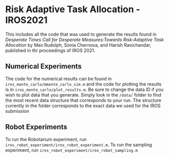 # Risk Adaptive Task Allocation - IROS2021

This includes all the code that was used to generate the results found in *Desperate Times Call for Desperate Measures:Towards Risk-Adaptive Task Allocation* by Max Rudolph, Sonia Chernova, and Harish Ravichandar, published in thr proceedings of IROS 2021.

## Numerical Experiments
The code for the numerical results can be found in `iros_monte_carlo/mmonte_carlo_sim.m` and the code for plotting the results is in `iros_monte_carlo/plot_results.m`. Be sure to change the data ID if you wish to plot data that you generate. Simply look in the `/data/` folder to find the most recent data structure that corresponds to your run. The structure currently in the folder corresponds to the exact data we used for the IROS submission

## Robot Experiments
To run the Robotarium experiment, run `iros_robot_experiment/iros_robot_experiment.m`. To run the sampling experiment, run `iros_robot_experiment/iros_robot_sampling.m`


